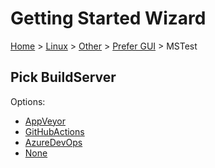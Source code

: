 <!--
GENERATED FILE - DO NOT EDIT
This file was generated by [MarkdownSnippets](https://github.com/SimonCropp/MarkdownSnippets).
Source File: /docs/mdsource/wiz/Linux_Other_Gui_MSTest.source.md
To change this file edit the source file and then run MarkdownSnippets.
-->

# Getting Started Wizard

[Home](/docs/wiz/readme.md) > [Linux](Linux.md) > [Other](Linux_Other.md) > [Prefer GUI](Linux_Other_Gui.md) > MSTest

## Pick BuildServer

Options:
 * [AppVeyor](Linux_Other_Gui_MSTest_AppVeyor.md)
 * [GitHubActions](Linux_Other_Gui_MSTest_GitHubActions.md)
 * [AzureDevOps](Linux_Other_Gui_MSTest_AzureDevOps.md)
 * [None](Linux_Other_Gui_MSTest_None.md)
